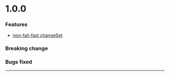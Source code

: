 # 1.0.0
### Features
* [non-fail-fast changeSet](https://github.com/cloudyrock/changock-core/issues/2)

### Breaking change

### Bugs fixed
__________________________________________________